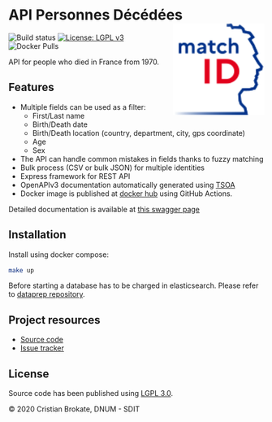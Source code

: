# API Personnes Décédées <img src="https://github.com/matchID-project/deces-ui/raw/dev/public/favicon.svg" width="180" align="right" />

![Build status](https://github.com/matchID-project/deces-backend/workflows/Docker%20image%20build%20CI/badge.svg?branch=master) [![License: LGPL v3](https://img.shields.io/badge/License-LGPL%20v3-blue.svg)](https://www.gnu.org/licenses/lgpl-3.0) ![Docker Pulls](https://img.shields.io/docker/pulls/matchid/deces-backend?label=Docker%20pulls)

API for people who died in France from 1970.

## Features

* Multiple fields can be used as a filter:
  * First/Last name
  * Birth/Death date
  * Birth/Death location (country, department, city, gps coordinate)
  * Age
  * Sex
* The API can handle common mistakes in fields thanks to fuzzy matching
* Bulk process (CSV or bulk JSON) for multiple identities
* Express framework for REST API
* OpenAPIv3 documentation automatically generated using
  [TSOA](https://github.com/lukeautry/tsoa)
* Docker image is published at [docker
  hub](https://hub.docker.com/r/matchid/deces-backend) using GitHub Actions.

Detailed documentation is available at [this swagger page](https://deces.matchid.io/deces/api/v1/docs)

## Installation

Install using docker compose:

```bash
make up
```

Before starting a database has to be charged in elasticsearch. Please refer to
[dataprep repository](https://github.com/matchID-project/deces-dataprep).

## Project resources

* [Source code](https://github.com/matchid-project/deces-backend)
* [Issue tracker](https://github.com/matchid-project/deces-backend/issues)

## License

Source code has been published using [LGPL 3.0](https://github.com/matchID-project/deces-backend/blob/dev/LICENCE).

© 2020 Cristian Brokate, DNUM - SDIT
